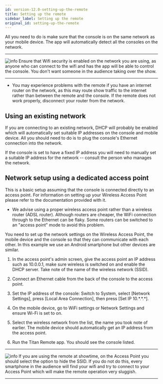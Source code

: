 ```yaml
---
id: version-12.0-setting-up-the-remote
title: Setting up the remote
sidebar_label: Setting up the remote
original_id: setting-up-the-remote
---
```


All you need to do is make sure that the console is on the same network
as your mobile device. The app will automatically detect all the
consoles on the network.

  --------------------------------------------------------------------------------------------- ----------------------------------------------------------------------------------------------------------------------------------------------------------------------------------------------------------------------------
  ![info](/docs/images/image6.png)   Ensure that Wifi security is enabled on the network you are using, as anyone who can connect to the wifi and has the app will be able to control the console. You don't want someone in the audience taking over the show.
  --------------------------------------------------------------------------------------------- ----------------------------------------------------------------------------------------------------------------------------------------------------------------------------------------------------------------------------

-   You may experience problems with the remote if you have an internet
    router on the network, as this may route show traffic to the
    internet rather than between the remote and the console. If the
    remote does not work properly, disconnect your router from the
    network.

Using an existing network
-------------------------

If you are connecting to an existing network, DHCP will probably be
enabled which will automatically set suitable IP addresses on the
console and mobile device. All you should need to do is to plug the
console's Ethernet connection into the network.

If the console is set to have a fixed IP address you will need to
manually set a suitable IP address for the network -- consult the person
who manages the network.

Network setup using a dedicated access point
--------------------------------------------

This is a basic setup assuming that the console is connected directly to
an access point. For information on setting up your Wireless Access
Point please refer to the documentation provided with it.

-   We advise using a proper wireless access point rather than a
    wireless router (ADSL router). Although routers are cheaper, the
    WiFi connection through to the Ethernet can be flaky. Some routers
    can be switched to an "access point" mode to avoid this problem.

You need to set up the network settings on the Wireless Access Point,
the mobile device and the console so that they can communicate with each
other. In this example we use an Android smartphone but other devices
are similar.

1. In the access point's admin screen, give the access point an IP
address such as 10.0.0.1, make sure wireless is switched on and enable
the DHCP server. Take note of the name of the wireless network (SSID).

2. Connect an Ethernet cable from the back of the console to the access
point.

3. Set the IP address of the console: Switch to System, select
\[Network Settings\], press \[Local Area Connection\], then press \[Set
IP 10.\*.\*.\*\].

4. On the mobile device, go to WiFi settings or Network Settings and
ensure Wi-Fi is set to on.

5. Select the wireless network from the list, the name you took note of
earlier. The mobile device should automatically get an IP address from
the access point.

6. Run the Titan Remote app. You should see the console listed.

  --------------------------------------------------------------------------------------------- -------------------------------------------------------------------------------------------------------------------------------------------------------------------------------------------------------------------------------------------------------------------------------------
  ![info](/docs/images/image6.png)   If you are using the remote at showtime, on the Access Point you should select the option to hide the SSID. If you do not do this, every smartphone in the audience will find your wifi and try to connect to your Access Point which will make the remote operation very sluggish.
  --------------------------------------------------------------------------------------------- -------------------------------------------------------------------------------------------------------------------------------------------------------------------------------------------------------------------------------------------------------------------------------------


